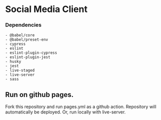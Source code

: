 # Social Media Client

### Dependencies

    - @babel/core
    - @babel/preset-env
    - cypress
    - eslint
    - eslint-plugin-cypress
    - eslint-plugin-jest
    - husky
    - jest
    - live-staged
    - live-server
    - sass

## Run on github pages.

Fork this repository and run pages.yml as a github action. Repository will automatically be deployed.
Or, run locally with live-server.

